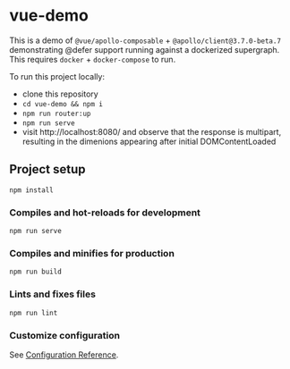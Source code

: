 # vue-demo

This is a demo of `@vue/apollo-composable` + `@apollo/client@3.7.0-beta.7` demonstrating @defer support running against a dockerized supergraph. This requires `docker` + `docker-compose` to run.

To run this project locally:

- clone this repository
- `cd vue-demo && npm i`
- `npm run router:up`
- `npm run serve`
- visit http://localhost:8080/ and observe that the response is multipart, resulting in the dimenions appearing after initial DOMContentLoaded

## Project setup
```
npm install
```

### Compiles and hot-reloads for development
```
npm run serve
```

### Compiles and minifies for production
```
npm run build
```

### Lints and fixes files
```
npm run lint
```

### Customize configuration
See [Configuration Reference](https://cli.vuejs.org/config/).
